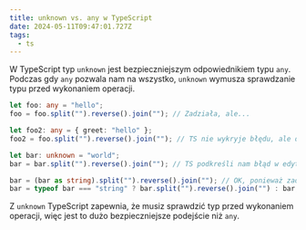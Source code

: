 ```yaml
---
title: unknown vs. any w TypeScript
date: 2024-05-11T09:47:01.727Z
tags:
  - ts
---
```


W TypeScript typ `unknown` jest bezpieczniejszym odpowiednikiem typu `any`. Podczas gdy `any` pozwala nam na wszystko, `unknown` wymusza sprawdzanie typu przed wykonaniem operacji.

```ts
let foo: any = "hello";
foo = foo.split("").reverse().join(""); // Zadziała, ale...

let foo2: any = { greet: "hello" };
foo2 = foo.split("").reverse().join(""); // TS nie wykryje błędu, ale dostaniemy błąd w konsoli

let bar: unknown = "world";
bar = bar.split("").reverse().join(""); // TS podkreśli nam błąd w edytorze, ponieważ nie możemy użyć metody "split" na nieznanym typie.

bar = (bar as string).split("").reverse().join(""); // OK, ponieważ zadeklarowaliśmy typ, ale może być lepiej...
bar = typeof bar === "string" ? bar.split("").reverse().join("") : bar; // Jeszcze lepiej, ponieważ sprawdziliśmy typ
```

Z `unknown` TypeScript zapewnia, że musiz sprawdzić typ przed wykonaniem operacji, więc jest to dużo bezpieczniejsze podejście niż `any`.
